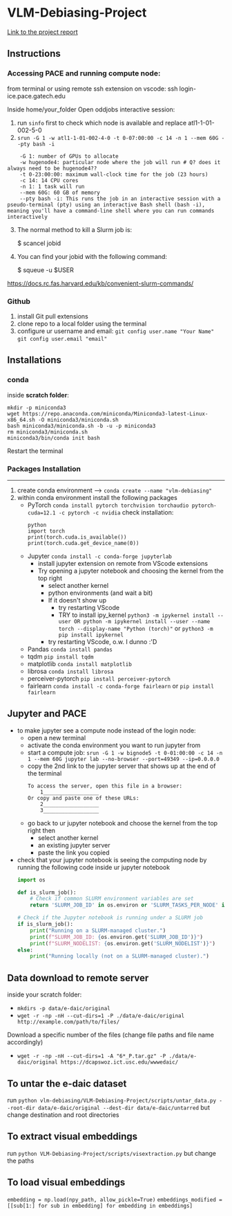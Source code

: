 # VLM-Debiasing-Project
[Link to the project report](https://www.dropbox.com/scl/fi/h728otkdews2m4odmspso/CS_8803_VLM_Project_Report.pdf?rlkey=dzjzla3z41bfdxpl7hypoorai&st=g4hlt9ua&dl=0)
## Instructions
### Accessing PACE and running compute node:
from terminal or using remote ssh extension on vscode:
    ssh login-ice.pace.gatech.edu

Inside home/your_folder
Open oddjobs interactive session: 
1. run `sinfo` first to check which node is available and replace atl1-1-01-002-5-0
2. `srun -G 1 -w atl1-1-01-002-4-0 -t 0-07:00:00 -c 14 -n 1 --mem 60G --pty bash -i`
```
    -G 1: number of GPUs to allocate
    -w hugenode4: particular node where the job will run # Q? does it always need to be hugenode4??
    -t 0-23:00:00: maximum wall-clock time for the job (23 hours)
    -c 14: 14 CPU cores
    -n 1: 1 task will run
    --mem 60G: 60 GB of memory
    --pty bash -i: This runs the job in an interactive session with a pseudo-terminal (pty) using an interactive Bash shell (bash -i), meaning you'll have a command-line shell where you can run commands interactively
```
3. The normal method to kill a Slurm job is:

    $ scancel jobid

4. You can find your jobid with the following command:

    $ squeue -u $USER

https://docs.rc.fas.harvard.edu/kb/convenient-slurm-commands/

### Github
1. install Git pull extensions
2. clone repo to a local folder using the terminal
3. configure ur username and email:
    `git config user.name "Your Name"` 
    `git config user.email "email"`

## Installations
### conda
inside **scratch folder**:
```
mkdir -p miniconda3
wget https://repo.anaconda.com/miniconda/Miniconda3-latest-Linux-x86_64.sh -O miniconda3/miniconda.sh
bash miniconda3/miniconda.sh -b -u -p miniconda3
rm miniconda3/miniconda.sh
miniconda3/bin/conda init bash
```
Restart the terminal

### Packages Installation
-------------------------------------------------------------------

1. create conda environment --> 
`conda create --name "vlm-debiasing" `
2. within conda environment install the following packages
    - PyTorch
    `conda install pytorch torchvision torchaudio pytorch-cuda=12.1 -c pytorch -c nvidia`
    check installation:
        ```shell
        python
        import torch
        print(torch.cuda.is_available())
        print(torch.cuda.get_device_name(0))
        ```
    - Jupyter `conda install -c conda-forge jupyterlab`
        - install jupyter extension on remote from VScode extensions
        - Try opening a jupyter notebook and choosing the kernel from the top right
            - select another kernel
            - python environments (and wait a bit)
            - If it doesn't show up
                - try restarting VScode
                - TRY to install ipy_kernel
                `python3 -m ipykernel install --user OR python -m ipykernel install --user --name torch --display-name "Python (torch)"` or
                `python3 -m pip install ipykernel`
            - try restarting VScode, o.w. I dunno :'D
    - Pandas `conda install pandas`
    - tqdm `pip install tqdm`
    - matplotlib `conda install matplotlib`
    - librosa `conda install librosa`
    - perceiver-pytorch `pip install perceiver-pytorch`
    - fairlearn `conda install -c conda-forge fairlearn` or `pip install fairlearn`
## Jupyter and PACE
- to make jupyter see a compute node instead of the login node:
    - open a new terminal
    - activate the conda environment you want to run jupyter from
    - start a compute job:
    `srun -G 1 -w bignode5 -t 0-01:00:00 -c 14 -n 1 --mem 60G jupyter lab --no-browser --port=49349 --ip=0.0.0.0`
    - copy the 2nd link to the jupyter server that shows up at the end of the terminal
        ```shell
        To access the server, open this file in a browser:
            1__________________
        Or copy and paste one of these URLs:
            2__________________
            3__________________
        ```
    - go back to ur jupyter notebook and choose the kernel from the top right then
        - select another kernel
        - an existing jupyter server
        - paste the link you copied
- check that your jupyter notebook is seeing the computing node by running the following code inside ur jupyter notebook
    ```python
    import os

    def is_slurm_job():
        # Check if common SLURM environment variables are set
        return 'SLURM_JOB_ID' in os.environ or 'SLURM_TASKS_PER_NODE' in os.environ

    # Check if the Jupyter notebook is running under a SLURM job
    if is_slurm_job():
        print("Running on a SLURM-managed cluster.")
        print(f"SLURM_JOB_ID: {os.environ.get('SLURM_JOB_ID')}")
        print(f"SLURM_NODELIST: {os.environ.get('SLURM_NODELIST')}")
    else:
        print("Running locally (not on a SLURM-managed cluster).")
    ```

## Data download to remote server
inside your scratch folder:
- `mkdirs -p data/e-daic/original`
- `wget -r -np -nH --cut-dirs=1 -P ./data/e-daic/original http://example.com/path/to/files/`
  
Download a specific number of the files (change file paths and file name accordingly)
- `wget -r -np -nH --cut-dirs=1 -A "6*_P.tar.gz" -P ./data/e-daic/original https://dcapswoz.ict.usc.edu/wwwedaic/`

## To untar the e-daic dataset
run `python vlm-debiasing/VLM-Debiasing-Project/scripts/untar_data.py --root-dir data/e-daic/original --dest-dir data/e-daic/untarred` but change destination and root directories

## To extract visual embeddings
run `python VLM-Debiasing-Project/scripts/visextraction.py` but change the paths

## To load visual embeddings
`embedding = np.load(npy_path, allow_pickle=True)`
`embeddings_modified = [[sub[1:] for sub in embedding] for embedding in embeddings]`



